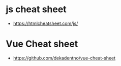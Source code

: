# js cheat sheet 
- https://htmlcheatsheet.com/js/

# Vue Cheat sheet 
- https://github.com/dekadentno/vue-cheat-sheet